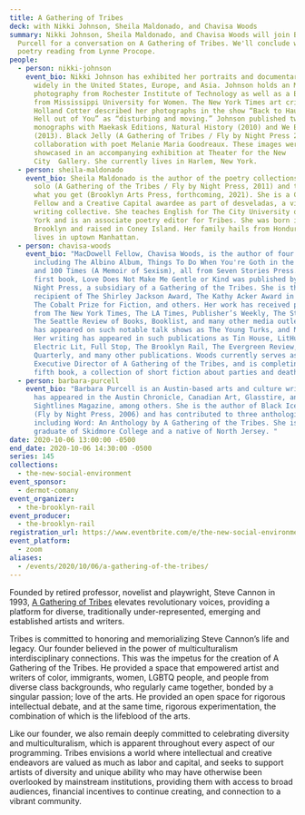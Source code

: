 ```yaml
---
title: A Gathering of Tribes
deck: with Nikki Johnson, Sheila Maldonado, and Chavisa Woods
summary: Nikki Johnson, Sheila Maldonado, and Chavisa Woods will join Barbara
  Purcell for a conversation on A Gathering of Tribes. We'll conclude with a
  poetry reading from Lynne Procope.
people:
  - person: nikki-johnson
    event_bio: Nikki Johnson has exhibited her portraits and documentary photographs
      widely in the United States, Europe, and Asia. Johnson holds an MFA in
      photography from Rochester Institute of Technology as well as a BFA degree
      from Mississippi University for Women. The New York Times art critic
      Holland Cotter described her photographs in the show “Back to Haunt the
      Hell out of You” as “disturbing and moving.” Johnson published two
      monographs with Maekask Editions, Natural History (2010) and We Buy Gold
      (2013). Black Jelly (A Gathering of Tribes / Fly by Night Press 2019) is a
      collaboration with poet Melanie Maria Goodreaux. These images were
      showcased in an accompanying exhibition at Theater for the New
      City  Gallery. She currently lives in Harlem, New York.
  - person: sheila-maldonado
    event_bio: Sheila Maldonado is the author of the poetry collections one-bedroom
      solo (A Gathering of the Tribes / Fly by Night Press, 2011) and that's
      what you get (Brooklyn Arts Press, forthcoming, 2021). She is a CantoMundo
      Fellow and a Creative Capital awardee as part of desveladas, a visual
      writing collective. She teaches English for The City University of New
      York and is an associate poetry editor for Tribes. She was born in
      Brooklyn and raised in Coney Island. Her family hails from Honduras. She
      lives in uptown Manhattan.
  - person: chavisa-woods
    event_bio: "MacDowell Fellow, Chavisa Woods, is the author of four books
      including The Albino Album, Things To Do When You're Goth in the Country,
      and 100 Times (A Memoir of Sexism), all from Seven Stories Press. Her
      first book, Love Does Not Make Me Gentle or Kind was published by Fly By
      Night Press, a subsidiary of a Gathering of the Tribes. She is the
      recipient of The Shirley Jackson Award, The Kathy Acker Award in Writing,
      The Cobalt Prize for Fiction, and others. Her work has received praise
      from The New York Times, The LA Times, Publisher’s Weekly, The Stranger,
      The Seattle Review of Books, Booklist, and many other media outlets. She
      has appeared on such notable talk shows as The Young Turks, and NPR’s 1A.
      Her writing has appeared in such publications as Tin House, LitHub,
      Electric Lit, Full Stop, The Brooklyn Rail, The Evergreen Review, New York
      Quarterly, and many other publications. Woods currently serves as the
      Executive Director of A Gathering of the Tribes, and is completing her
      fifth book, a collection of short fiction about parties and death. "
  - person: barbara-purcell
    event_bio: "Barbara Purcell is an Austin-based arts and culture writer. Her work
      has appeared in the Austin Chronicle, Canadian Art, Glasstire, and
      Sightlines Magazine, among others. She is the author of Black Ice: Poems
      (Fly by Night Press, 2006) and has contributed to three anthologies
      including Word: An Anthology by A Gathering of the Tribes. She is a
      graduate of Skidmore College and a native of North Jersey. "
date: 2020-10-06 13:00:00 -0500
end_date: 2020-10-06 14:30:00 -0500
series: 145
collections:
  - the-new-social-environment
event_sponsor:
  - dermot-comany
event_organizer:
  - the-brooklyn-rail
event_producer:
  - the-brooklyn-rail
registration_url: https://www.eventbrite.com/e/the-new-social-environment-145-a-gathering-of-tribes-tickets-123544602231
event_platform:
  - zoom
aliases:
  - /events/2020/10/06/a-gathering-of-the-tribes/
---
```

Founded by retired professor, novelist and playwright, Steve Cannon in 1993, [A Gathering of Tribes](https://www.tribes.org) elevates revolutionary voices, providing a platform for diverse, traditionally under-represented, emerging and established artists and writers.

Tribes is committed to honoring and memorializing Steve Cannon’s life and legacy. Our founder believed in the power of multiculturalism interdisciplinary connections. This was the impetus for the creation of A Gathering of the Tribes. He provided a space that empowered artist and writers of color, immigrants, women, LGBTQ people, and people from diverse class backgrounds, who regularly came together, bonded by a singular passion; love of the arts. He provided an open space for rigorous intellectual debate, and at the same time, rigorous experimentation, the combination of which is the lifeblood of the arts.

Like our founder, we also remain deeply committed to celebrating diversity and multiculturalism, which is apparent throughout every aspect of our programming. Tribes envisions a world where intellectual and creative endeavors are valued as much as labor and capital, and seeks to support artists of diversity and unique ability who may have otherwise been overlooked by mainstream institutions, providing them with access to broad audiences, financial incentives to continue creating, and connection to a vibrant community.